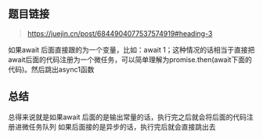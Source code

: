 ## 题目链接
> https://juejin.cn/post/6844904077537574919#heading-3

如果await 后面直接跟的为一个变量，比如：await 1；这种情况的话相当于直接把await后面的代码注册为一个微任务，可以简单理解为promise.then(await下面的代码)。然后跳出async1函数


## 总结
总得来说就是如果await 后面的是输出常量的话，执行完之后就会将后面的代码注册进微任务队列
如果后面接的是异步的话，执行完后就会直接跳出去